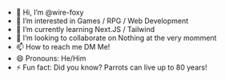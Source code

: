 - 👋 Hi, I’m @wire-foxy
- 👀 I’m interested in Games / RPG / Web Development
- 🌱 I’m currently learning Next.JS / Tailwind
- 💞️ I’m looking to collaborate on Nothing at the very momment
- 📫 How to reach me DM Me!
- 😄 Pronouns: He/Him
- ⚡ Fun fact: Did you know? Parrots can live up to 80 years!

<!---
wire-foxy/wire-foxy is a ✨ special ✨ repository because its `README.md` (this file) appears on your GitHub profile.
You can click the Preview link to take a look at your changes.
--->
